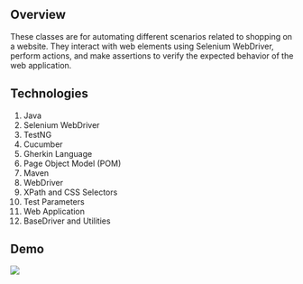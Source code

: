 ## Overview
These classes are for automating different scenarios related to shopping on a website. They interact with web elements using Selenium WebDriver, perform actions, and make assertions to verify the expected behavior of the web application.

## Technologies
1) Java
2) Selenium WebDriver
3) TestNG
4) Cucumber
5) Gherkin Language
6) Page Object Model (POM)
7) Maven
8) WebDriver
9) XPath and CSS Selectors
10) Test Parameters
11) Web Application
12) BaseDriver and Utilities

## Demo
<img src=" https://github.com/TunahanBoyaci/E-commerce-Website-Automated-Testing-Suite/blob/main/src/05.10.2023_13.10.45_REC%20-%20Trim.gif">
